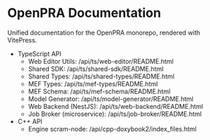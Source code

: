 # OpenPRA Documentation

Unified documentation for the OpenPRA monorepo, rendered with VitePress.

- TypeScript API
  - Web Editor Utils: /api/ts/web-editor/README.html
  - Shared SDK: /api/ts/shared-sdk/README.html
  - Shared Types: /api/ts/shared-types/README.html
  - MEF Types: /api/ts/mef-types/README.html
  - MEF Schema: /api/ts/mef-schema/README.html
  - Model Generator: /api/ts/model-generator/README.html
  - Web Backend (NestJS): /api/ts/web-backend/README.html
  - Job Broker (microservice): /api/ts/job-broker/README.html
- C++ API
  - Engine scram-node: /api/cpp-doxybook2/index_files.html
